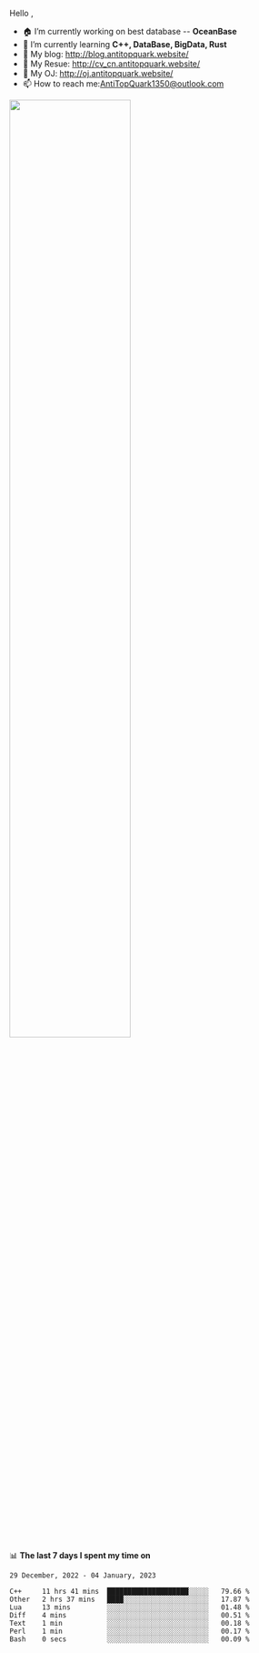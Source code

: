 
Hello , 

- 🏠 I’m currently working on best database -- **OceanBase**
- 🌱 I’m currently learning **C++, DataBase, BigData, Rust**
- 🔭 My blog:   http://blog.antitopquark.website/ 
- 👦 My Resue:  http://cv_cn.antitopquark.website/
- 🚉 My OJ:     http://oj.antitopquark.website/
- 📫 How to reach me:AntiTopQuark1350@outlook.com


<img width="65%" src="https://github-readme-stats.vercel.app/api?username=AntiTopQuark&show_icons=true&count_private=true&hide=prs&theme=default_repocard">


📊 **The last 7 days I spent my time on** 

<!--START_SECTION:waka-->
```text
29 December, 2022 - 04 January, 2023

C++     11 hrs 41 mins  ████████████████████░░░░░   79.66 % 
Other   2 hrs 37 mins   ████░░░░░░░░░░░░░░░░░░░░░   17.87 % 
Lua     13 mins         ░░░░░░░░░░░░░░░░░░░░░░░░░   01.48 % 
Diff    4 mins          ░░░░░░░░░░░░░░░░░░░░░░░░░   00.51 % 
Text    1 min           ░░░░░░░░░░░░░░░░░░░░░░░░░   00.18 % 
Perl    1 min           ░░░░░░░░░░░░░░░░░░░░░░░░░   00.17 % 
Bash    0 secs          ░░░░░░░░░░░░░░░░░░░░░░░░░   00.09 %
```
<!--END_SECTION:waka-->



